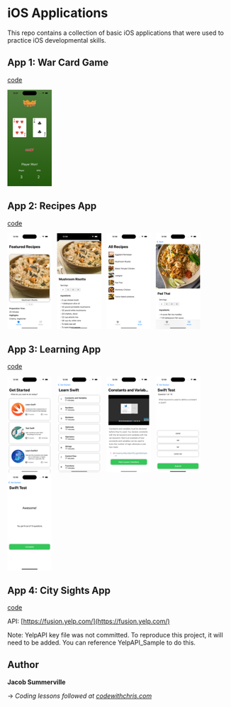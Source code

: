 # iOS Applications

This repo contains a collection of basic iOS applications that were used to practice iOS developmental skills.

## App 1: War Card Game

[code](1-Card-Game/)

<img src="1-Card-Game/img/1-main.png" width="100"/>

## App 2: Recipes App

[code](2-Recipes/)

<p float="left">
  <img src="2-Recipes/img/1-home.png" width="100"/>
  &nbsp;
  <img src="2-Recipes/img/2-featured.png" width="100"/>
  &nbsp;
  <img src="2-Recipes/img/3-list.png" width="100"/> 
  &nbsp;
  <img src="2-Recipes/img/4-detailed.png" width="100"/>
</p>

## App 3: Learning App

[code](3-Learning/)

<p float="left">
  <img src="3-Learning/img/1-home.png" width="100"/>
  &nbsp;
  <img src="3-Learning/img/2-course.png" width="100"/>
  &nbsp;
  <img src="3-Learning/img/3-lesson.png" width="100"/> 
  &nbsp;
  <img src="3-Learning/img/4-test.png" width="100"/>
  &nbsp;
  <img src="3-Learning/img/5-results.png" width="100"/>
</p>

## App 4: City Sights App

[code](4-City-Sights/)

API: [https://fusion.yelp.com/](https://fusion.yelp.com/)

Note: YelpAPI key file was not committed. To reproduce this project, it will need to be added. You can reference YelpAPI_Sample to do this.

## Author

__Jacob Summerville__

&rarr; _Coding lessons followed at [codewithchris.com](https://codewithchris.com/)_